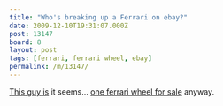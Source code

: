 ```yaml
---
title: "Who's breaking up a Ferrari on ebay?"
date: 2009-12-10T19:31:07.000Z
post: 13147
board: 8
layout: post
tags: [ferrari, ferrari wheel, ebay]
permalink: /m/13147/
---
```

<a href="http://cgi.ebay.co.uk/FERRARI-355-FRONT-ALLOY-WHEEL_W0QQitemZ270496851746QQcmdZViewItemQQimsxq20091207?IMSfp=TL091207196003r29418">This guy is</a> it seems... <a href="http://cgi.ebay.co.uk/FERRARI-355-FRONT-ALLOY-WHEEL_W0QQitemZ270496851746QQcmdZViewItemQQimsxq20091207?IMSfp=TL091207196003r29418">one ferrari wheel for sale</a> anyway.
